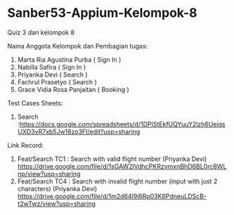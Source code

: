 # Sanber53-Appium-Kelompok-8

Quiz 3 dari kelompok 8

Nama Anggota Kelompok dan Pembagian tugas:

1. Marta Ria Agustina Purba ( Sign In )
2. Nabilla Safira ( Sign In )
3. Priyanka Devi ( Search )
4. Fachrul Prasetyo ( Search )
5. Grace Vidia Rosa Panjaitan ( Booking )

Test Cases Sheets:

1. Search :https://docs.google.com/spreadsheets/d/1DPIStEkfUQYuuY2lzh6UeigsUXD3vR7xb5Jw18zo3FI/edit?usp=sharing


Link Record:
1. Feat/Search TC1 : Search with valid flight number (Priyanka Devi)
   https://drive.google.com/file/d/1sGAW2lVdhcPKRzvmxnBhD6BL0rc8WLnp/view?usp=sharing
2. Feat/Search TC4 : Search with invalid flight number (input with just 2 characters)	(Priyanka Devi)
   https://drive.google.com/file/d/1m2d64l9i6Rp03K6PdneuLDScB-t2wTwz/view?usp=sharing
